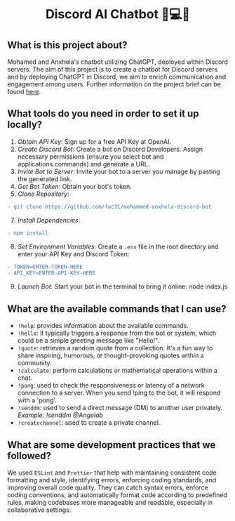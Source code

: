 <h1 align="center"> Discord AI Chatbot 🤖💻📱 </h1>

## What is this project about?
Mohamed and Anxhela's chatbot utilizing ChatGPT, deployed within Discord servers. The aim of this project is to create a chatbot for Discord servers and by deploying ChatGPT in Discord, we aim to enrich communication and engagement among users.  Further information on the project brief can be found [here](https://foundersandcoders.notion.site/A-Discord-AI-Chatbot-2d60ae72f6ca4017aa8d567688b2770c).


## What tools do you need in order to set it up locally?
1. _Obtain API Key_:
Sign up for a free API Key at OpenAI.
2. _Create Discord Bot_:
Create a bot on Discord Developers.
Assign necessary permissions (ensure you select bot and applications.commands) and generate a URL.
3. _Invite Bot to Server_:
Invite your bot to a server you manage by pasting the generated link.
4. _Get Bot Token_:
Obtain your bot's token.
5. _Clone Repository_:
```diff
- git clone https://github.com/fac31/mohammed-anxhela-discord-bot
```
7. _Install Dependencies_:
```diff
- npm install
```
8. _Set Environment Variables_:
Create a ```.env``` file in the root directory and enter your API Key and Discord Token:
```diff
- TOKEN=ENTER-TOKEN-HERE
- API_KEY=ENTER-API-KEY-HERE
```
9. _Launch Bot_:
Start your bot in the terminal to bring it online:
node index.js

## What are the available commands that I can use?
* ```!help```: provides information about the available commands.
* ```!hello```: it typically triggers a response from the bot or system, which could be a simple greeting message like "Hello!".
* ```!quote```: retrieves a random quote from a collection. It's a fun way to share inspiring, humorous, or thought-provoking quotes within a community.
* ```!calculate```: perform calculations or mathematical operations within a chat.
* ```!pong```:  used to check the responsiveness or latency of a network connection to a server. When you send !ping to the bot, it will respond with a 'pong'.
* ```!senddm```: used to send a direct message (DM) to another user privately. _Example: !senddm @Angelab_
* ```!createchannel```: used to create a private channel.

## What are some development practices that we followed? 
We used ```ESLint``` and ```Prettier``` that help with maintaining consistent code formatting and style, identifying errors, enforcing coding standards, and improving overall code quality. They can catch syntax errors, enforce coding conventions, and automatically format code according to predefined rules, making codebases more manageable and readable, especially in collaborative settings.
